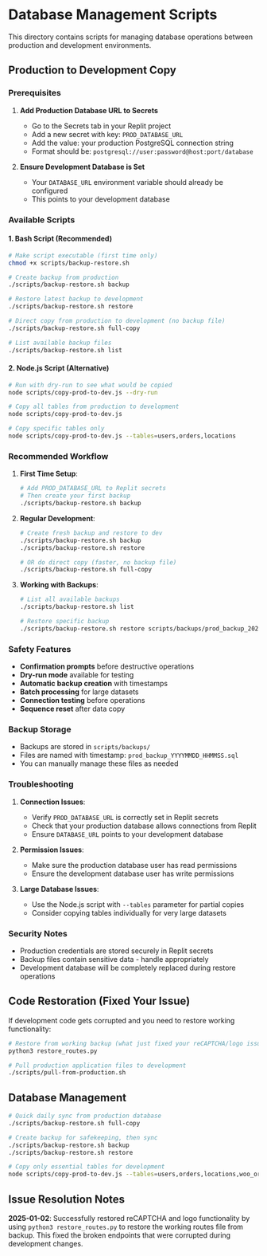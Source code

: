 # Database Management Scripts

This directory contains scripts for managing database operations between production and development environments.

## Production to Development Copy

### Prerequisites

1. **Add Production Database URL to Secrets**
   - Go to the Secrets tab in your Replit project
   - Add a new secret with key: `PROD_DATABASE_URL`
   - Add the value: your production PostgreSQL connection string
   - Format should be: `postgresql://user:password@host:port/database`

2. **Ensure Development Database is Set**
   - Your `DATABASE_URL` environment variable should already be configured
   - This points to your development database

### Available Scripts

#### 1. Bash Script (Recommended)
```bash
# Make script executable (first time only)
chmod +x scripts/backup-restore.sh

# Create backup from production
./scripts/backup-restore.sh backup

# Restore latest backup to development
./scripts/backup-restore.sh restore

# Direct copy from production to development (no backup file)
./scripts/backup-restore.sh full-copy

# List available backup files
./scripts/backup-restore.sh list
```

#### 2. Node.js Script (Alternative)
```bash
# Run with dry-run to see what would be copied
node scripts/copy-prod-to-dev.js --dry-run

# Copy all tables from production to development
node scripts/copy-prod-to-dev.js

# Copy specific tables only
node scripts/copy-prod-to-dev.js --tables=users,orders,locations
```

### Recommended Workflow

1. **First Time Setup**:
   ```bash
   # Add PROD_DATABASE_URL to Replit secrets
   # Then create your first backup
   ./scripts/backup-restore.sh backup
   ```

2. **Regular Development**:
   ```bash
   # Create fresh backup and restore to dev
   ./scripts/backup-restore.sh backup
   ./scripts/backup-restore.sh restore
   
   # OR do direct copy (faster, no backup file)
   ./scripts/backup-restore.sh full-copy
   ```

3. **Working with Backups**:
   ```bash
   # List all available backups
   ./scripts/backup-restore.sh list
   
   # Restore specific backup
   ./scripts/backup-restore.sh restore scripts/backups/prod_backup_20241230_143022.sql
   ```

### Safety Features

- **Confirmation prompts** before destructive operations
- **Dry-run mode** available for testing
- **Automatic backup creation** with timestamps
- **Batch processing** for large datasets
- **Connection testing** before operations
- **Sequence reset** after data copy

### Backup Storage

- Backups are stored in `scripts/backups/`
- Files are named with timestamp: `prod_backup_YYYYMMDD_HHMMSS.sql`
- You can manually manage these files as needed

### Troubleshooting

1. **Connection Issues**:
   - Verify `PROD_DATABASE_URL` is correctly set in Replit secrets
   - Check that your production database allows connections from Replit
   - Ensure `DATABASE_URL` points to your development database

2. **Permission Issues**:
   - Make sure the production database user has read permissions
   - Ensure the development database user has write permissions

3. **Large Database Issues**:
   - Use the Node.js script with `--tables` parameter for partial copies
   - Consider copying tables individually for very large datasets

### Security Notes

- Production credentials are stored securely in Replit secrets
- Backup files contain sensitive data - handle appropriately
- Development database will be completely replaced during restore operations

## Code Restoration (Fixed Your Issue)

If development code gets corrupted and you need to restore working functionality:

```bash
# Restore from working backup (what just fixed your reCAPTCHA/logo issue)
python3 restore_routes.py

# Pull production application files to development
./scripts/pull-from-production.sh
```

## Database Management

```bash
# Quick daily sync from production database
./scripts/backup-restore.sh full-copy

# Create backup for safekeeping, then sync
./scripts/backup-restore.sh backup
./scripts/backup-restore.sh restore

# Copy only essential tables for development
node scripts/copy-prod-to-dev.js --tables=users,orders,locations,woo_orders
```

## Issue Resolution Notes

**2025-01-02**: Successfully restored reCAPTCHA and logo functionality by using `python3 restore_routes.py` to restore the working routes file from backup. This fixed the broken endpoints that were corrupted during development changes.
